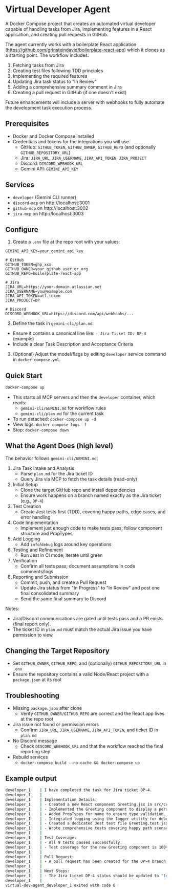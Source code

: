 # Virtual Developer Agent

A Docker Compose project that creates an automated virtual developer capable of handling tasks from Jira, implementing features in a React application, and creating pull requests in GitHub.

The agent currently works with a boilerplate React application (https://github.com/grinsteindavid/boilerplate-react-app) which it clones as a starting point. The workflow includes:

1. Fetching tasks from Jira
2. Creating test files following TDD principles
3. Implementing the required features
4. Updating Jira task status to "In Review"
5. Adding a comprehensive summary comment in Jira
6. Creating a pull request in GitHub (if one doesn't exist)

Future enhancements will include a server with webhooks to fully automate the development task execution process.

## Prerequisites

- Docker and Docker Compose installed
- Credentials and tokens for the integrations you will use
  - GitHub: `GITHUB_TOKEN`, `GITHUB_OWNER`, `GITHUB_REPO` (and optionally `GITHUB_REPOSITORY_URL`)
  - Jira: `JIRA_URL`, `JIRA_USERNAME`, `JIRA_API_TOKEN`, `JIRA_PROJECT`
  - Discord: `DISCORD_WEBHOOK_URL`
  - Gemini API: `GEMINI_API_KEY`

## Services

- `developer` (Gemini CLI runner)
- `discord-mcp` on http://localhost:3001
- `github-mcp` on http://localhost:3002
- `jira-mcp` on http://localhost:3003

## Configure

1) Create a `.env` file at the repo root with your values:

```env
GEMINI_API_KEY=your_gemini_api_key

# GitHub
GITHUB_TOKEN=ghp_xxx
GITHUB_OWNER=your_github_user_or_org
GITHUB_REPO=boilerplate-react-app

# Jira
JIRA_URL=https://your-domain.atlassian.net
JIRA_USERNAME=you@example.com
JIRA_API_TOKEN=atl-token
JIRA_PROJECT=DP

# Discord
DISCORD_WEBHOOK_URL=https://discord.com/api/webhooks/...
```

2) Define the task in `gemini-cli/plan.md`:

- Ensure it contains a canonical line like: `- Jira Ticket ID: DP-4` (example)
- Include a clear Task Description and Acceptance Criteria

3) (Optional) Adjust the model/flags by editing `developer` service command in `docker-compose.yml`.

## Quick Start

```bash
docker-compose up
```

- This starts all MCP servers and then the `developer` container, which reads:
  - `gemini-cli/GEMINI.md` for workflow rules
  - `gemini-cli/plan.md` for the current task
- To run detached: `docker-compose up -d`
- View logs: `docker-compose logs -f`
- Stop: `docker-compose down`

## What the Agent Does (high level)

The behavior follows `gemini-cli/GEMINI.md`:

1. Jira Task Intake and Analysis
   - Parse `plan.md` for the Jira ticket ID
   - Query Jira via MCP to fetch the task details (read-only)
2. Initial Setup
   - Clone the target GitHub repo and install dependencies
   - Ensure work happens on a branch named exactly as the Jira ticket (e.g., `DP-4`)
3. Test Creation
   - Create Jest tests first (TDD), covering happy paths, edge cases, and error handling
4. Code Implementation
   - Implement just enough code to make tests pass; follow component structure and PropTypes
5. Add Logging
   - Add `info`/`debug` logs around key operations
6. Testing and Refinement
   - Run Jest in CI mode; iterate until green
7. Verification
   - Confirm all tests pass; document assumptions in code comments/logs
8. Reporting and Submission
   - Commit, push, and create a Pull Request
   - Update Jira status from "In Progress" to "In Review" and post one final consolidated summary
   - Send the same final summary to Discord

Notes:
- Jira/Discord communications are gated until tests pass and a PR exists (final report only).
- The ticket ID in `plan.md` must match the actual Jira issue you have permission to view.

## Changing the Target Repository

- Set `GITHUB_OWNER`, `GITHUB_REPO`, and (optionally) `GITHUB_REPOSITORY_URL` in `.env`
- Ensure the repository contains a valid Node/React project with a `package.json` at its root

## Troubleshooting

- Missing `package.json` after clone
  - Verify `GITHUB_OWNER/GITHUB_REPO` are correct and the React app lives at the repo root
- Jira issue not found or permission errors
  - Confirm `JIRA_URL`, `JIRA_USERNAME`, `JIRA_API_TOKEN`, and ticket ID in `plan.md`
- No Discord message
  - Check `DISCORD_WEBHOOK_URL` and that the workflow reached the final reporting step
- Rebuild services
  - `docker-compose build --no-cache && docker-compose up`

## Example output

```bash
developer_1    | I have completed the task for Jira ticket DP-4.
developer_1    | 
developer_1    | Implementation Details:
developer_1    | - Created a new React component Greeting.jsx in src/components.
developer_1    | - Implemented the Greeting component to display a personalized greeting message.
developer_1    | - Added PropTypes for name to ensure type validation.
developer_1    | - Integrated logging using the logger utility for debugging purposes.
developer_1    | - Created a dedicated Jest test file Greeting.test.jsx in src/components.
developer_1    | - Wrote comprehensive tests covering happy path scenarios for the Greeting component.
developer_1    | 
developer_1    | Test Coverage:
developer_1    | - All 9 tests passed successfully.
developer_1    | - Test coverage for the new Greeting component is 100%.
developer_1    | 
developer_1    | Pull Request:
developer_1    | - A pull request has been created for the DP-4 branch: https://github.com/grinsteindavid/boilerplate-react-app/pull/new/DP-4
developer_1    | 
developer_1    | Next Steps:
developer_1    | - The Jira ticket DP-4 status should be updated to "In Review".
developer_1    | 
virtual-dev-agent_developer_1 exited with code 0
```
